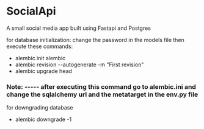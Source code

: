 # SocialApi
A small social media app built using Fastapi and Postgres

for database initialization:
change the password in the models file then execute these commands:
- alembic init alembic
- alembic revision --autogenerate -m "First revision"
- alembic upgrade head

### Note: ----- after executing this command go to alembic.ini and change the sqlalchemy url and the metatarget in the env.py file

for downgrading database
- alembic downgrade -1

